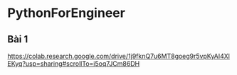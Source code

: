 # PythonForEngineer

## Bài 1

https://colab.research.google.com/drive/1j9fknQ7u6MT8goeg9r5vpKyAI4XlEKyq?usp=sharing#scrollTo=i5oq7JCm86DH
